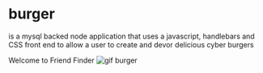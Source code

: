 # burger
 is a mysql backed  node application that uses a javascript, handlebars and CSS front end to allow a user to create and devor delicious cyber burgers

 Welcome to Friend Finder
![gif burger](./public/assets/readme_assets/burger.gif)